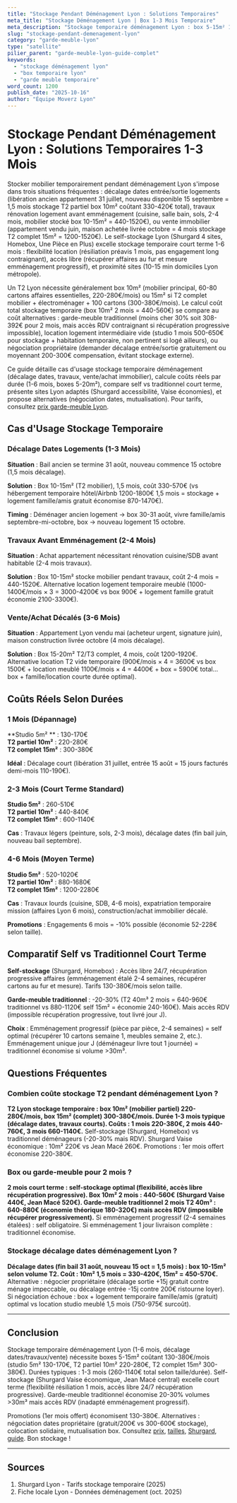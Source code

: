 ```yaml
---
title: "Stockage Pendant Déménagement Lyon : Solutions Temporaires"
meta_title: "Stockage Déménagement Lyon | Box 1-3 Mois Temporaire"
meta_description: "Stockage temporaire déménagement Lyon : box 5-15m² 1-3 mois (130-1140€), décalage dates, travaux. Shurgard, flexibilité, calcul coûts."
slug: "stockage-pendant-demenagement-lyon"
category: "garde-meuble-lyon"
type: "satellite"
pilier_parent: "garde-meuble-lyon-guide-complet"
keywords:
  - "stockage déménagement lyon"
  - "box temporaire lyon"
  - "garde meuble temporaire"
word_count: 1200
publish_date: "2025-10-16"
author: "Équipe Moverz Lyon"
---
```


# Stockage Pendant Déménagement Lyon : Solutions Temporaires 1-3 Mois

Stocker mobilier temporairement pendant déménagement Lyon s'impose dans trois situations fréquentes : décalage dates entrée/sortie logements (libération ancien appartement 31 juillet, nouveau disponible 15 septembre = 1,5 mois stockage T2 partiel box 10m² coûtant 330-420€ total), travaux rénovation logement avant emménagement (cuisine, salle bain, sols, 2-4 mois, mobilier stocké box 10-15m² = 440-1520€), ou vente immobilier (appartement vendu juin, maison achetée livrée octobre = 4 mois stockage T2 complet 15m² = 1200-1520€). Le self-stockage Lyon (Shurgard 4 sites, Homebox, Une Pièce en Plus) excelle stockage temporaire court terme 1-6 mois : flexibilité location (résiliation préavis 1 mois, pas engagement long contraignant), accès libre (récupérer affaires au fur et mesure emménagement progressif), et proximité sites (10-15 min domiciles Lyon métropole).

Un T2 Lyon nécessite généralement box 10m² (mobilier principal, 60-80 cartons affaires essentielles, 220-280€/mois) ou 15m² si T2 complet mobilier + électroménager + 100 cartons (300-380€/mois). Le calcul coût total stockage temporaire (box 10m² 2 mois = 440-560€) se compare au coût alternatives : garde-meuble traditionnel (moins cher 30% soit 308-392€ pour 2 mois, mais accès RDV contraignant si récupération progressive impossible), location logement intermédiaire vide (studio 1 mois 500-650€ pour stockage + habitation temporaire, non pertinent si logé ailleurs), ou négociation propriétaire (demander décalage entrée/sortie gratuitement ou moyennant 200-300€ compensation, évitant stockage externe).

Ce guide détaille cas d'usage stockage temporaire déménagement (décalage dates, travaux, vente/achat immobilier), calcule coûts réels par durée (1-6 mois, boxes 5-20m²), compare self vs traditionnel court terme, présente sites Lyon adaptés (Shurgard accessibilité, Vaise économies), et propose alternatives (négociation dates, mutualisation). Pour tarifs, consultez [prix garde-meuble Lyon](/blog/garde-meuble-lyon/prix-garde-meuble-lyon-2025).

## Cas d'Usage Stockage Temporaire

### Décalage Dates Logements (1-3 Mois)

**Situation** : Bail ancien se termine 31 août, nouveau commence 15 octobre (1,5 mois décalage).

**Solution** : Box 10-15m² (T2 mobilier), 1,5 mois, coût 330-570€ (vs hébergement temporaire hôtel/Airbnb 1200-1800€ 1,5 mois = stockage + logement famille/amis gratuit économise 870-1470€).

**Timing** : Déménager ancien logement → box 30-31 août, vivre famille/amis septembre-mi-octobre, box → nouveau logement 15 octobre.

### Travaux Avant Emménagement (2-4 Mois)

**Situation** : Achat appartement nécessitant rénovation cuisine/SDB avant habitable (2-4 mois travaux).

**Solution** : Box 10-15m² stocke mobilier pendant travaux, coût 2-4 mois = 440-1520€. Alternative location logement temporaire meublé (1000-1400€/mois × 3 = 3000-4200€ vs box 900€ + logement famille gratuit économie 2100-3300€).

### Vente/Achat Décalés (3-6 Mois)

**Situation** : Appartement Lyon vendu mai (acheteur urgent, signature juin), maison construction livrée octobre (4 mois décalage).

**Solution** : Box 15-20m² T2/T3 complet, 4 mois, coût 1200-1920€. Alternative location T2 vide temporaire (900€/mois × 4 = 3600€ vs box 1500€ + location meublé 1100€/mois × 4 = 4400€ + box = 5900€ total... box + famille/location courte durée optimal).

## Coûts Réels Selon Durées

### 1 Mois (Dépannage)

**Studio 5m² ** : 130-170€  
**T2 partiel 10m²** : 220-280€  
**T2 complet 15m²** : 300-380€

**Idéal** : Décalage court (libération 31 juillet, entrée 15 août = 15 jours facturés demi-mois 110-190€).

### 2-3 Mois (Court Terme Standard)

**Studio 5m²** : 260-510€  
**T2 partiel 10m²** : 440-840€  
**T2 complet 15m²** : 600-1140€

**Cas** : Travaux légers (peinture, sols, 2-3 mois), décalage dates (fin bail juin, nouveau bail septembre).

### 4-6 Mois (Moyen Terme)

**Studio 5m²** : 520-1020€  
**T2 partiel 10m²** : 880-1680€  
**T2 complet 15m²** : 1200-2280€

**Cas** : Travaux lourds (cuisine, SDB, 4-6 mois), expatriation temporaire mission (affaires Lyon 6 mois), construction/achat immobilier décalé.

**Promotions** : Engagements 6 mois = -10% possible (économie 52-228€ selon taille).

## Comparatif Self vs Traditionnel Court Terme

**Self-stockage** (Shurgard, Homebox) : Accès libre 24/7, récupération progressive affaires (emménagement étalé 2-4 semaines, récupérer cartons au fur et mesure). Tarifs 130-380€/mois selon taille.

**Garde-meuble traditionnel** : -20-30% (T2 40m³ 2 mois = 640-960€ traditionnel vs 880-1120€ self 15m² = économie 240-160€). Mais accès RDV (impossible récupération progressive, tout livré jour J).

**Choix** : Emménagement progressif (pièce par pièce, 2-4 semaines) = self optimal (récupérer 10 cartons semaine 1, meubles semaine 2, etc.). Emménagement unique jour J (déménageur livre tout 1 journée) = traditionnel économise si volume >30m³.

## Questions Fréquentes

### Combien coûte stockage T2 pendant déménagement Lyon ?

**T2 Lyon stockage temporaire : box 10m² (mobilier partiel) 220-280€/mois, box 15m² (complet) 300-380€/mois. Durée 1-3 mois typique (décalage dates, travaux courts). Coûts : 1 mois 220-380€, 2 mois 440-760€, 3 mois 660-1140€.** Self-stockage (Shurgard, Homebox) vs traditionnel déménageurs (-20-30% mais RDV). Shurgard Vaise économique : 10m² 220€ vs Jean Macé 260€. Promotions : 1er mois offert économise 220-380€.

### Box ou garde-meuble pour 2 mois ?

**2 mois court terme : self-stockage optimal (flexibilité, accès libre récupération progressive). Box 10m² 2 mois : 440-560€ (Shurgard Vaise 440€, Jean Macé 520€). Garde-meuble traditionnel 2 mois T2 40m³ : 640-880€ (économie théorique 180-320€) mais accès RDV (impossible récupérer progressivement).** Si emménagement progressif (2-4 semaines étalées) : self obligatoire. Si emménagement 1 jour livraison complète : traditionnel économise.

### Stockage décalage dates déménagement Lyon ?

**Décalage dates (fin bail 31 août, nouveau 15 oct = 1,5 mois) : box 10-15m² selon volume T2. Coût : 10m² 1,5 mois = 330-420€, 15m² = 450-570€.** Alternative : négocier propriétaire (décalage sortie +15j gratuit contre ménage impeccable, ou décalage entrée -15j contre 200€ ristourne loyer). Si négociation échoue : box + logement temporaire famille/amis (gratuit) optimal vs location studio meublé 1,5 mois (750-975€ surcoût).

---

## Conclusion

Stockage temporaire déménagement Lyon (1-6 mois, décalage dates/travaux/vente) nécessite boxes 5-15m² coûtant 130-380€/mois (studio 5m² 130-170€, T2 partiel 10m² 220-280€, T2 complet 15m² 300-380€). Durées typiques : 1-3 mois (260-1140€ total selon taille/durée). Self-stockage (Shurgard Vaise économique, Jean Macé central) excelle court terme (flexibilité résiliation 1 mois, accès libre 24/7 récupération progressive). Garde-meuble traditionnel économise 20-30% volumes >30m³ mais accès RDV (inadapté emménagement progressif).

Promotions (1er mois offert) économisent 130-380€. Alternatives : négociation dates propriétaire (gratuit/200€ vs 300-600€ stockage), colocation solidaire, mutualisation box. Consultez [prix](/blog/garde-meuble-lyon/prix-garde-meuble-lyon-2025), [tailles](/blog/satellites/taille-box-choisir-lyon), [Shurgard](/blog/garde-meuble-lyon/shurgard-lyon-sites-tarifs), [guide](/blog/garde-meuble-lyon/garde-meuble-lyon-guide-complet). Bon stockage !

---

## Sources

1. Shurgard Lyon - Tarifs stockage temporaire (2025)
2. Fiche locale Lyon - Données déménagement (oct. 2025)


